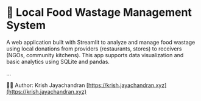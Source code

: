 # 🍱 Local Food Wastage Management System

A web application built with Streamlit to analyze and manage food wastage using local donations from providers (restaurants, stores) to receivers (NGOs, community kitchens). This app supports data visualization and basic analytics using SQLite and pandas.

...

👨‍💻 Author: Krish Jayachandran
[https://krish.jayachandran.xyz](https://krish.jayachandran.xyz)
